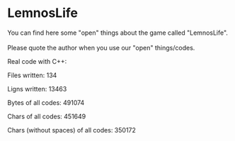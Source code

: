 # LemnosLife
You can find here some "open" things about the game called "LemnosLife".<br/><br/>
Please quote the author when you use our "open" things/codes.

Real code with C++:

Files written: 134

Ligns written: 13463

Bytes of all codes: 491074

Chars of all codes: 451649

Chars (without spaces) of all codes: 350172

